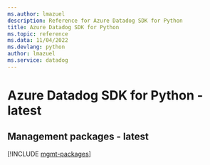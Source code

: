 ```yaml
---
ms.author: lmazuel
description: Reference for Azure Datadog SDK for Python
title: Azure Datadog SDK for Python
ms.topic: reference
ms.data: 11/04/2022
ms.devlang: python
author: lmazuel
ms.service: datadog
---
```

# Azure Datadog SDK for Python - latest

## Management packages - latest
[!INCLUDE [mgmt-packages](datadog-mgmt-index.md)]